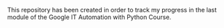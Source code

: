 This repository has been created in order to track my progress in the last module of the Google IT Automation with Python Course. 

